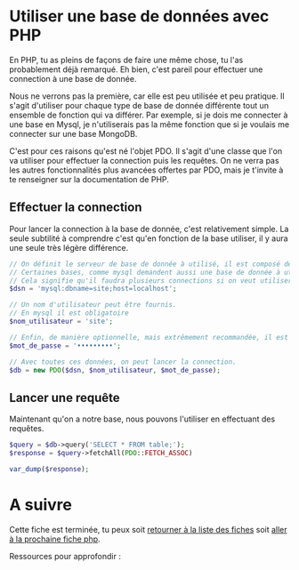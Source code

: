 # Utiliser une base de données avec PHP

En PHP, tu as pleins de façons de faire une même chose, tu l'as probablement déjà remarqué.
Eh bien, c'est pareil pour effectuer une connection à une base de donnée.

Nous ne verrons pas la première, car elle est peu utilisée et peu pratique.
Il s'agit d'utiliser pour chaque type de base de donnée différente tout un ensemble de fonction qui va différer.
Par exemple, si je dois me connecter à une base en Mysql, je n'utiliserais pas la même fonction que si je voulais me connecter sur une base MongoDB.

C'est pour ces raisons qu'est né l'objet PDO. Il s'agit d'une classe que l'on va utiliser pour effectuer la connection puis les requêtes.
On ne verra pas les autres fonctionnalités plus avancées offertes par PDO, mais je t'invite à te renseigner sur la documentation de PHP.

## Effectuer la connection

Pour lancer la connection à la base de donnée, c'est relativement simple.
La seule subtilité à comprendre c'est qu'en fonction de la base utiliser, il y aura une seule très légère différence.
```php
// On définit le serveur de base de donnée à utilisé, il est composé de l'url (ou du nom de domaine) et de la méthode (ici mysql)
// Certaines bases, comme mysql demandent aussi une base de donnée à utiliser.
// Cela signifie qu'il faudra plusieurs connections si on veut utiliser plusieurs bases.
$dsn = 'mysql:dbname=site;host=localhost';

// Un nom d'utilisateur peut être fournis.
// En mysql il est obligatoire
$nom_utilisateur = 'site';

// Enfin, de manière optionnelle, mais extrêmement recommandée, il est possible de fournir un lot de passe
$mot_de_passe = '•••••••••';

// Avec toutes ces données, on peut lancer la connection.
$db = new PDO($dsn, $nom_utilisateur, $mot_de_passe);
```

## Lancer une requête

Maintenant qu'on a notre base, nous pouvons l'utiliser en effectuant des requêtes.

```php
$query = $db->query('SELECT * FROM table;');
$response = $query->fetchAll(PDO::FETCH_ASSOC)

var_dump($response);
```

# A suivre

Cette fiche est terminée, tu peux soit [retourner à la liste des fiches](../README.md) soit [aller à la prochaine fiche php](./composer.md).

Ressources pour approfondir :
